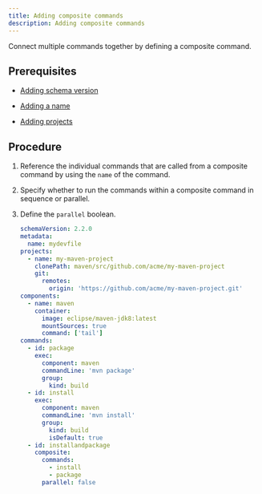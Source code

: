 ```yaml
---
title: Adding composite commands
description: Adding composite commands
---
```


Connect multiple commands together by defining a composite command.

## Prerequisites

- [Adding schema version](./adding-schema-version)

- [Adding a name](./adding-a-name)

- [Adding projects](./adding-projects)

## Procedure

1. Reference the individual commands that are called from a composite
    command by using the `name` of the command.

2. Specify whether to run the commands within a composite command in
    sequence or parallel.

3. Define the `parallel` boolean.

    ```yaml {% filename="devfile.yaml" %}
    schemaVersion: 2.2.0
    metadata:
      name: mydevfile
    projects:
      - name: my-maven-project
        clonePath: maven/src/github.com/acme/my-maven-project
        git:
          remotes:
            origin: 'https://github.com/acme/my-maven-project.git'
    components:
      - name: maven
        container:
          image: eclipse/maven-jdk8:latest
          mountSources: true
          command: ['tail']
    commands:
      - id: package
        exec:
          component: maven
          commandLine: 'mvn package'
          group:
            kind: build
      - id: install
        exec:
          component: maven
          commandLine: 'mvn install'
          group:
            kind: build
            isDefault: true
      - id: installandpackage
        composite:
          commands:
            - install
            - package
          parallel: false
    ```
